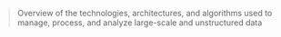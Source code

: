 >Overview of the technologies, architectures, and algorithms used to manage, process, and analyze large-scale and unstructured data
